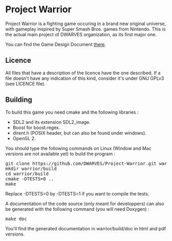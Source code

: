 # Project Warrior

Project Warrior is a fighting game occuring in a brand new original universe, with gameplay inspired by Super Smash Bros. games from Nintendo.
This is the actual main project of DWARVES organization, as its first major one.

You can find the Game Design Document <a href="https://github.com/DWARVES/Warrior-GDD">there</a>.

## Licence

All files that have a description of the licence have the one described. If a file doesn't have any indication of this kind, consider it's under GNU GPLv3 (see LICENCE file).

## Building

To build this game you need cmake and the following libraries :
<ul>
<li> SDL2 and its extension SDL2_image.
<li> Boost for boost.regex.
<li> dirent.h (POSIX header, but can also be found under windows).
<li> OpenGL 2.
</ul>

You should type the following commands on Linux (Window and Mac versions are not available yet) to build the program :
<pre>
git clone https://github.com/DWARVES/Project-Warrior.git warrior
mkdir warrior/build
cd warrior/build
cmake -DTESTS=0 ..
make
</pre>

Replace -DTESTS=0 by -DTESTS=1 if you want to compile the tests.

A documentation of the code source (only meant for developpers) can also be generated with the following command (you will need Doxygen) : <pre>make doc</pre> You'll find the generated documentation in warrior/build/doc in html and pdf versions.

